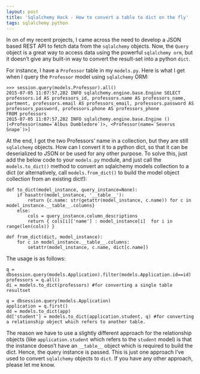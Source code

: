 ```yaml
---
layout: post
title: 'Sqlalchemy Hack - How to convert a table to dict on the fly'
tags: sqlalchemy python
---
```


In on of my recent projects, I came across the need to develop a JSON based REST API to fetch data from the `sqlalchemy` objects. Now, the `Query` object is a great way to access data using the powerful `sqlalchemy orm`, but it doesn’t give any built-in way to convert the result-set into a python `dict`.<!--more-->

For instance, I have a `Professor` table in my `models.py`. Here is what I get when I query the `Professor` model using `sqlalchemy` ORM:

	>>> session.query(models.Professor).all()
	2015-07-05 11:07:57,282 INFO sqlalchemy.engine.base.Engine SELECT professors.id AS professors_id, professors.name AS professors_name,
	partment, professors.email AS professors_email, professors.password AS professors_password, professors.phone AS professors_phone
	FROM professors
	2015-07-05 11:07:57,282 INFO sqlalchemy.engine.base.Engine ()
	[<Professor(name=`Albus Dumbledore`)>, <Professor(name=`Severus Snape`)>]

At the end, I got the two Professors’ name in a collection, but they are still `sqlalchemy` objects. How can I convert it to a python dict, so that it can be deserialized to JSON or be used for any other purpose. To solve this, just add the below code to your `models.py` module, and just call the `models.to_dict()` method to convert an sqlalchemy models collection to a dict (or alternatively, call `models.from_dict()` to build the model object collection from an existing dict!):

	def to_dict(model_instance, query_instance=None):
		if hasattr(model_instance, '__table__'):
			return {c.name: str(getattr(model_instance, c.name)) for c in model_instance.__table__.columns}
		else:
			cols = query_instance.column_descriptions
			return { cols[i]['name'] : model_instance[i]  for i in range(len(cols)) }

	def from_dict(dict, model_instance):
		for c in model_instance.__table__.columns:
			setattr(model_instance, c.name, dict[c.name])

The usage is as follows:

	q = dbsession.query(models.Application).filter(models.Application.id==id)
	professors = q.all()
	di = models.to_dict(professors) #for converting a single table resultset

	q = dbsession.query(models.Application)
	application = q.first()
	dd = models.to_dict(app)
	dd['student'] = models.to_dict(application.student, q) #for converting a relationship object which refers to another table. 

The reason we have to use a slightly different approach for the relationship objects (like `application.student` which refers to the `student` model) is that the instance doesn’t have an `__table__` object which is required to build the dict. Hence, the query instance is passed. This is just one approach I’ve used to convert `sqlalchemy` objects to `dict`. If you have any other approach, please let me know.
